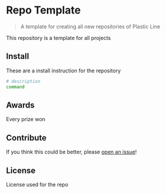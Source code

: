 # Repo Template

> A template for creating all new repositories of Plastic Line

This repository is a template for all projects

## Install

These are a install instruction for the repository

```sh
# description
command
```

## Awards

Every prize won

## Contribute

If you think this could be better, please [open an issue](https://github.com/plastic-line/template/issues)!

## License

License used for the repo
